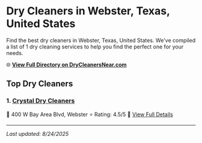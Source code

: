 # Dry Cleaners in Webster, Texas, United States

Find the best dry cleaners in Webster, Texas, United States. We've compiled a list of 1 dry cleaning services to help you find the perfect one for your needs.

🌐 **[View Full Directory on DryCleanersNear.com](https://drycleanersnear.com/city/US/Texas/Webster)**

## Top Dry Cleaners

### 1. [Crystal Dry Cleaners](https://drycleanersnear.com/dryCleaner/68a3db80e0c395148228c25b/crystal-dry-cleaners)
📍 400 W Bay Area Blvd, Webster
⭐ Rating: 4.5/5
🔗 [View Full Details](https://drycleanersnear.com/dryCleaner/68a3db80e0c395148228c25b/crystal-dry-cleaners)


---

*Last updated: 8/24/2025*

